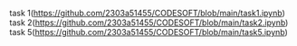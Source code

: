task 1(https://github.com/2303a51455/CODESOFT/blob/main/task1.ipynb)
task 2(https://github.com/2303a51455/CODESOFT/blob/main/task2.ipynb)
task 5(https://github.com/2303a51455/CODESOFT/blob/main/task5.ipynb)
